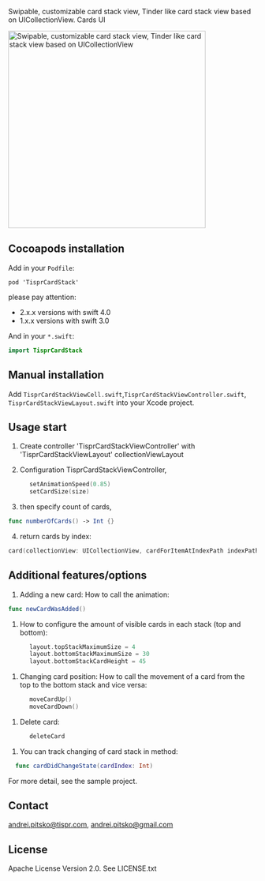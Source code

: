 Swipable, customizable card stack view, Tinder like card stack view based on UICollectionView. Cards UI

<img src="./tsprHorizontal.gif" width="400" alt="Swipable, customizable card stack view, Tinder like card stack view based on UICollectionView" />


Сocoapods installation
------------------

Add in your `Podfile`:<br/>
```
pod 'TisprCardStack'
```

please pay attention:
- 2.x.x versions with swift 4.0
- 1.x.x  versions with swift 3.0 


And in your `*.swift`:
```swift
import TisprCardStack
```


Manual installation
------------------

Add `TisprCardStackViewCell.swift`,`TisprCardStackViewController.swift`, `TisprCardStackViewLayout.swift` into your Xcode project.


Usage start
-----
1. Create controller 'TisprCardStackViewController' with 'TisprCardStackViewLayout' collectionViewLayout

2. Configuration TisprCardStackViewController,

  ```swift
        setAnimationSpeed(0.85)
        setCardSize(size)
  ```

3. then specify count of cards,
  ```swift
  func numberOfCards() -> Int {}
  ```
	
4. return cards by index:
  ```swift
  card(collectionView: UICollectionView, cardForItemAtIndexPath indexPath: NSIndexPath) -> TisprCardStackViewCell {}
  ```

Additional features/options
-----	
1. Adding a new card: How to call the animation:

  ```swift
func newCardWasAdded()
  ```

1. How to configure the amount of visible cards in each stack (top and bottom):
  ```swift
        layout.topStackMaximumSize = 4
        layout.bottomStackMaximumSize = 30
        layout.bottomStackCardHeight = 45
  ```

1. Changing card position: How to call the movement of a card from the top to the bottom stack and vice versa:
  ```swift
        moveCardUp()
        moveCardDown()
  ```
1. Delete card:
  ```swift
		deleteCard
  ```
1. You can track changing of card stack in method:
  ```swift
	func cardDidChangeState(cardIndex: Int)
   ```


For more detail, see the sample project.

Contact
-------

andrei.pitsko@tispr.com, andrei.pitsko@gmail.com

License
-------
Apache License
                           Version 2.0. See LICENSE.txt
